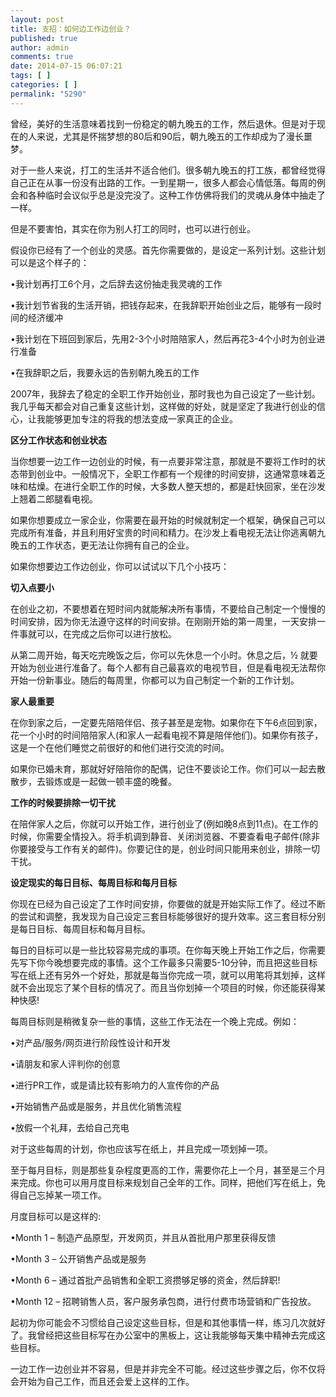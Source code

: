 ```yaml
---
layout: post
title: 支招：如何边工作边创业？
published: true
author: admin
comments: true
date: 2014-07-15 06:07:21
tags: [ ]
categories: [ ]
permalink: "5290"
---
```

曾经，美好的生活意味着找到一份稳定的朝九晚五的工作，然后退休。但是对于现在的人来说，尤其是怀揣梦想的80后和90后，朝九晚五的工作却成为了漫长噩梦。

对于一些人来说，打工的生活并不适合他们。很多朝九晚五的打工族，都曾经觉得自己正在从事一份没有出路的工作。一到星期一，很多人都会心情低落。每周的例会和各种临时会议似乎总是没完没了。这种工作仿佛将我们的灵魂从身体中抽走了一样。

但是不要害怕，其实在你为别人打工的同时，也可以进行创业。

假设你已经有了一个创业的灵感。首先你需要做的，是设定一系列计划。这些计划可以是这个样子的：

•我计划再打工6个月，之后辞去这份抽走我灵魂的工作

•我计划节省我的生活开销，把钱存起来，在我辞职开始创业之后，能够有一段时间的经济缓冲

•我计划在下班回到家后，先用2-3个小时陪陪家人，然后再花3-4个小时为创业进行准备

•在我辞职之后，我要永远的告别朝九晚五的工作

2007年，我辞去了稳定的全职工作开始创业，那时我也为自己设定了一些计划。我几乎每天都会对自己重复这些计划，这样做的好处，就是坚定了我进行创业的信心，让我能够更加专注的将我的想法变成一家真正的企业。

**区分工作状态和创业状态**

当你想要一边工作一边创业的时候，有一点要非常注意，那就是不要将工作时的状态带到创业中。一般情况下，全职工作都有一个规律的时间安排，这通常意味着乏味和枯燥。在进行全职工作的时候，大多数人整天想的，都是赶快回家，坐在沙发上翘着二郎腿看电视。

如果你想要成立一家企业，你需要在最开始的时候就制定一个框架，确保自己可以完成所有准备，并且利用好宝贵的时间和精力。在沙发上看电视无法让你逃离朝九晚五的工作状态，更无法让你拥有自己的企业。

如果你想要边工作边创业，你可以试试以下几个小技巧：

**切入点要小**

在创业之初，不要想着在短时间内就能解决所有事情，不要给自己制定一个慢慢的时间安排，因为你无法遵守这样的时间安排。在刚刚开始的第一周里，一天安排一件事就可以，在完成之后你可以进行放松。

从第二周开始，每天吃完晚饭之后，你可以先休息一个小时。休息之后，½ 就要开始为创业进行准备了。每个人都有自己最喜欢的电视节目，但是看电视无法帮你开始一份新事业。随后的每周里，你都可以为自己制定一个新的工作计划。

**家人最重要**

在你到家之后，一定要先陪陪伴侣、孩子甚至是宠物。如果你在下午6点回到家，花一个小时的时间陪陪家人(和家人一起看电视不算是陪伴他们)。如果你有孩子，这是一个在他们睡觉之前很好的和他们进行交流的时间。

如果你已婚未育，那就好好陪陪你的配偶，记住不要谈论工作。你们可以一起去散散步，去锻炼或是一起做一顿丰盛的晚餐。

**工作的时候要排除一切干扰**

在陪伴家人之后，你就可以开始工作，进行创业了(例如晚8点到11点)。在工作的时候，你需要全情投入。将手机调到静音、关闭浏览器、不要查看电子邮件(除非你要接受与工作有关的邮件)。你要记住的是，创业时间只能用来创业，排除一切干扰。

**设定现实的每日目标、每周目标和每月目标**

你现在已经为自己设定了工作时间安排，你要做的就是开始实际工作了。经过不断的尝试和调整，我发现为自己设定三套目标能够很好的提升效率。这三套目标分别是每日目标、每周目标和每月目标。

每日的目标可以是一些比较容易完成的事项。在你每天晚上开始工作之后，你需要先写下你今晚想要完成的事情。这个工作最多只需要5-10分钟，而且把这些目标写在纸上还有另外一个好处，那就是每当你完成一项，就可以用笔将其划掉，这样就不会出现忘了某个目标的情况了。而且当你划掉一个项目的时候，你还能获得某种快感!

每周目标则是稍微复杂一些的事情，这些工作无法在一个晚上完成。例如：

•对产品/服务/网页进行阶段性设计和开发

•请朋友和家人评判你的创意

•进行PR工作，或是请比较有影响力的人宣传你的产品

•开始销售产品或是服务，并且优化销售流程

•放假一个礼拜，去给自己充电

对于这些每周的计划，你也应该写在纸上，并且完成一项划掉一项。

至于每月目标，则是那些复杂程度更高的工作，需要你花上一个月，甚至是三个月来完成。你也可以用月度目标来规划自己全年的工作。同样，把他们写在纸上，免得自己忘掉某一项工作。

月度目标可以是这样的:

•Month 1 – 制造产品原型，开发网页，并且从首批用户那里获得反馈

•Month 3 – 公开销售产品或是服务

•Month 6 – 通过首批产品销售和全职工资攒够足够的资金，然后辞职!

•Month 12 – 招聘销售人员，客户服务承包商，进行付费市场营销和广告投放。

起初为你可能会不习惯给自己设定这些目标，但是和其他事情一样，练习几次就好了。我曾经把这些目标写在办公室中的黑板上，这让我能够每天集中精神去完成这些目标。

一边工作一边创业并不容易，但是并非完全不可能。经过这些步骤之后，你不仅将会开始为自己工作，而且还会爱上这样的工作。